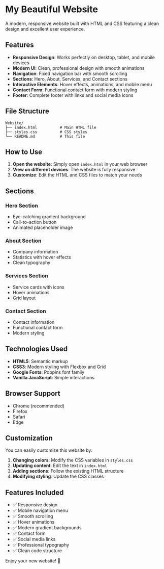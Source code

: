 # My Beautiful Website

A modern, responsive website built with HTML and CSS featuring a clean design and excellent user experience.

## Features

- **Responsive Design**: Works perfectly on desktop, tablet, and mobile devices
- **Modern UI**: Clean, professional design with smooth animations
- **Navigation**: Fixed navigation bar with smooth scrolling
- **Sections**: Hero, About, Services, and Contact sections
- **Interactive Elements**: Hover effects, animations, and mobile menu
- **Contact Form**: Functional contact form with modern styling
- **Footer**: Complete footer with links and social media icons

## File Structure

```
Website/
├── index.html          # Main HTML file
├── styles.css          # CSS styles
└── README.md           # This file
```

## How to Use

1. **Open the website**: Simply open `index.html` in your web browser
2. **View on different devices**: The website is fully responsive
3. **Customize**: Edit the HTML and CSS files to match your needs

## Sections

### Hero Section
- Eye-catching gradient background
- Call-to-action button
- Animated placeholder image

### About Section
- Company information
- Statistics with hover effects
- Clean typography

### Services Section
- Service cards with icons
- Hover animations
- Grid layout

### Contact Section
- Contact information
- Functional contact form
- Modern styling

## Technologies Used

- **HTML5**: Semantic markup
- **CSS3**: Modern styling with Flexbox and Grid
- **Google Fonts**: Poppins font family
- **Vanilla JavaScript**: Simple interactions

## Browser Support

- Chrome (recommended)
- Firefox
- Safari
- Edge

## Customization

You can easily customize this website by:

1. **Changing colors**: Modify the CSS variables in `styles.css`
2. **Updating content**: Edit the text in `index.html`
3. **Adding sections**: Follow the existing HTML structure
4. **Modifying styling**: Update the CSS classes

## Features Included

- ✅ Responsive design
- ✅ Mobile navigation menu
- ✅ Smooth scrolling
- ✅ Hover animations
- ✅ Modern gradient backgrounds
- ✅ Contact form
- ✅ Social media links
- ✅ Professional typography
- ✅ Clean code structure

Enjoy your new website! 🎉 